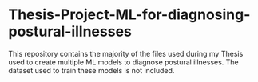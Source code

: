 # Thesis-Project-ML-for-diagnosing-postural-illnesses

This repository contains the majority of the files used during my Thesis used to create multiple ML models to diagnose postural illnesses. The dataset used to train these models is not included.
